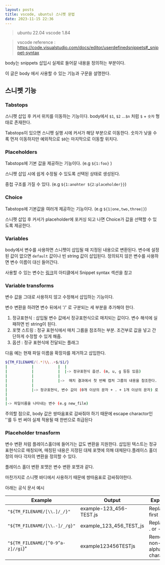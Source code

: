 ```yaml
---
layout: posts
title: vscode, ubuntu) 스니펫 문법
date: 2023-11-15 22:36
---
```


> ubuntu 22.04
> vscode 1.84

> vscode reference : https://code.visualstudio.com/docs/editor/userdefinedsnippets#_snippet-syntax

body는 snippets 삽입시 실제로 들어갈 내용을 정의하는 부분이다.

이 글은 body 에서 사용할 수 있는 기능과 구문을 설명한다.

## 스니펫 기능

### Tabstops

스니펫 삽입 후 커서 위치를 이동하는 기능이다. body에서 `$1`, `$2` ...`$n` 처럼 `$` + `숫자` 형태로 존재한다.

Tabstops이 있으면 스니펫 실행 시에 커서가 해당 부분으로 이동한다. 숫자가 낮을 수록 먼저 이동하지만 예외적으로 `$0`는 마지막으로 이동할 위치다.

### Placeholders

Tabstops에 기본 값을 제공하는 기능이다. (e.g `${1:foo}` )

스니펫 삽입 시에 쉽게 수정될 수 있도록 선택된 상태로 생성된다.

중첩 구조를 가질 수 있다. (e.g `${1:anohter ${2:placeholder}}`)

### Choice

Tabstops에 기본값을 여러개 제공하는 기능이다. (e.g `${1|one,two,three|}`)

스니펫 삽입 후 커서가 placeholder에 포커싱 되고 나면 Choice가 값을 선택할 수 있도록 제공한다.

### Variables

body에서 변수를 사용하면 스니펫이 삽입될 때 지정된 내용으로 변환된다. 변수에 설정된 값이 없으면 `default` 값이나 빈 string 값이 삽입된다. 정의되지 않은 변수를 사용하면 변수 이름이 대신 들어간다.

사용할 수 있는 변수는 [링크](https://code.visualstudio.com/docs/editor/userdefinedsnippets#_snippet-syntax)의 아티클에서 Snippet syntax 섹션을 참고

### Variable transforms

변수 값을 그대로 사용하지 않고 수정해서 삽입하는 기능이다.

변수 변환을 하려면 변수 뒤에서 '/' 로 구분되는 세 부분을 추가해야 한다.

1. 정규표현식 : 삽입될 변수 값에서 정규표현식으로 매치되는 값이다. 변수 해석에 실패하면 빈 string이 된다.
2. 포맷 스트링 : 정규 표현식에서 매치 그룹을 참조하는 부분. 조건부로 값을 넣고 간단하게 수정할 수 있게 해줌.
3. 옵션 : 정규 표현식에 전달되는 플래그

다음 예는 현재 파일 이름을 확장자를 제거하고 삽입한다. 

```bash
${TM_FILENAME/(.*)\\..+$/$1/}
|           |           |  |
|           |           |  |-> 정규표현식 옵션. (m, u, g 등등 있음)
|           |           |
|           |           |->  매치 결과에서 첫 번째 캡처 그룹의 내용을 참조한다. (e.g new_file)
|           |
|           |-> 정규표현식, 변수 값이 (0개 이상의 문자 + . + 1개 이상의 문자) 로 이루어져있으면 매치한다. (e.g a.a, aa.a, )
|
|
|-> 파일이름을 나타내는 변수 (e.g new_file)
```

주의할 점으로, body 값은 쌍따움표로 감싸줘야 하기 때문에 escape charactor인 '\'를 두 번 써야 실제 적용될 때 한번으로 취급된다

### Placeholder trnasform

변수 변환 처럼 플레이스홀더에 들어가는 값도 변환을 지원한다. 삽입된 텍스트는 정규표현식으로 매칭되며, 매칭된 내용은 지정된 대체 포맷에 의해 대체돤다.플레이스 홀더 정의 마다 각자의 변환을 정의할 수 있다.

플레이스 홀더 변환 포맷은 변수 변환 포맷과 같다.

마찬가지로 스니펫 바디에서 사용하기 때문에 쌍따움표로 감싸줘야한다.

아래는 공식 문서 예시

| Example | Output 	| Explanation |
| --- | --- | --- |
|`"${TM_FILENAME/[\\.]/_/}"` 	|example-123_456-TEST.js 	|Replace the first . with _|
|`"${TM_FILENAME/[\\.-]/_/g}"` 	| example_123_456_TEST_js 	| Replace each . or - with _|
|`"${TM_FILENAME/[^0-9^a-z]//gi`}" 	|example123456TESTjs 	|Remove non-alphanumeric characters|
